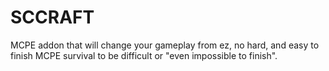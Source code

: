 # SCCRAFT
MCPE addon that will change your gameplay from ez, no hard, and easy to finish MCPE survival to be difficult or "even impossible to finish".
